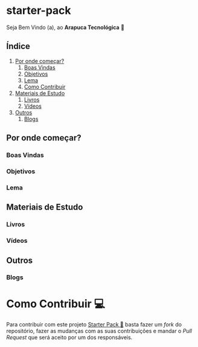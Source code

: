 # starter-pack

Seja Bem Vindo (a), ao **Arapuca Tecnológica** 🐸

## Índice

1. [Por onde começar?](#por-onde-começar?)
   1. [Boas Vindas](#boas-vindas)
   2. [Objetivos](#objetivos)
   3. [Lema](#lema)
   4. [Como Contribuir](#como-contribuir)
2. [Materiais de Estudo](#materiais-de-estudo)
   1. [Livros](#livros)
   2. [Vídeos](#videos)
3. [Outros](#outros)
   1. [Blogs](#blogs)


## Por onde começar?
### Boas Vindas
### Objetivos
### Lema
## Materiais de Estudo
### Livros
### Vídeos
## Outros
### Blogs
# Como Contribuir 💻
Para contribuir com este projeto [Starter Pack 🐸](https://github.com/arapuca-tecnologica/starter-pack) basta fazer um *fork* do repositório, fazer as mudanças com as suas contribuições e mandar o *Pull Request* que será aceito por um dos responsáveis. 

